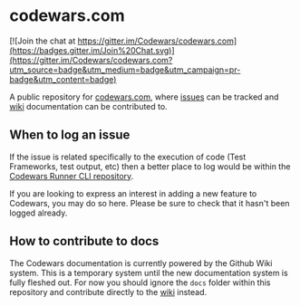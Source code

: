 # codewars.com

[![Join the chat at https://gitter.im/Codewars/codewars.com](https://badges.gitter.im/Join%20Chat.svg)](https://gitter.im/Codewars/codewars.com?utm_source=badge&utm_medium=badge&utm_campaign=pr-badge&utm_content=badge)

A public repository for [codewars.com](https://www.codewars.com/), where [issues](issues/) can be tracked and [wiki](wiki/) documentation can be contributed to.

## When to log an issue

If the issue is related specifically to the execution of code (Test Frameworks, test output, etc) then a better place to log would be within the [Codewars Runner CLI repository](https://github.com/Codewars/codewars-runner-cli/issues).

If you are looking to express an interest in adding a new feature to Codewars, you may do so here. Please be sure to check that it hasn't been logged already.

## How to contribute to docs

The Codewars documentation is currently powered by the Github Wiki system. This is a temporary system until the new documentation system is fully fleshed out. For now you should ignore the `docs` folder within this repository and contribute directly to the [wiki](wiki/) instead.

